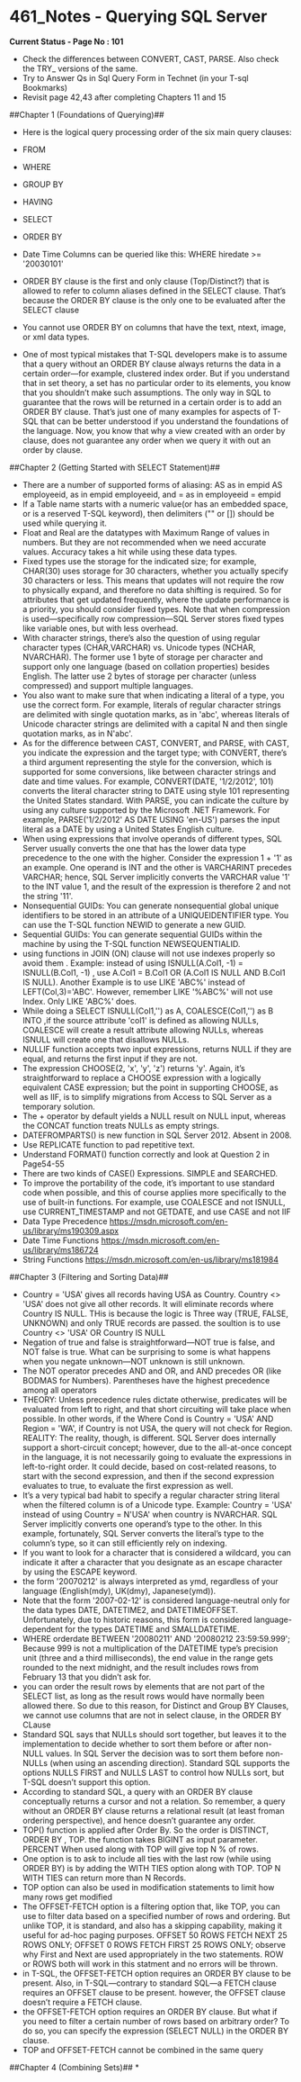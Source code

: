 # 461_Notes - Querying SQL Server #
**Current Status - Page No : 101**
* Check the differences between CONVERT, CAST, PARSE. Also check the TRY_ versions of the same.
* Try to Answer Qs in Sql Query Form in Technet (in your T-sql Bookmarks)
* Revisit page 42,43 after completing Chapters 11 and 15
 
##Chapter 1 (Foundations of Querying)##
* Here is the logical query processing order of the six main query clauses:
 * FROM
 * WHERE
 * GROUP BY
 * HAVING
 * SELECT
 * ORDER BY

* Date Time Columns can be queried like this:
WHERE hiredate >= '20030101'
* ORDER BY clause is the first and only clause (Top/Distinct?) that is allowed to refer to column
aliases defined in the SELECT clause. That’s because the ORDER BY clause is the only one
to be evaluated after the SELECT clause
* You cannot use ORDER BY on columns that have the text, ntext, image, or xml data types.
* One of most typical mistakes that T-SQL developers make is to assume that a query without an ORDER BY clause always returns the data in a certain order—for example, clustered index order. But if you understand that in set theory, a set has no particular order to its elements, you know that you shouldn’t make such assumptions. The only way in SQL to guarantee that the rows will be returned in a certain order is to add an ORDER BY clause. That’s just one of many examples for aspects of T-SQL that can be better understood if you understand the foundations of the language. Now, you know that why a view created with an order by clause, does not guarantee any order when we query it with out an order by clause.

##Chapter 2 (Getting Started with SELECT Statement)##
* There are a number of supported forms of aliasing: <expression> AS <alias>
as in empid AS employeeid, <expression> <alias> as in empid employeeid, and <alias> =
<expression> as in employeeid = empid
* If a Table name starts with a numeric value(or has an embedded space, or is a reserved T-SQL
keyword), then delimiters ("" or []) should be used while querying it.
* Float and Real are the datatypes with Maximum Range of values in numbers. But they are not recommended when we need accurate values. Accuracy takes a hit while using these data types.
* Fixed types use the storage for the indicated size; for example, CHAR(30) uses storage for 30 characters, whether
you actually specify 30 characters or less. This means that updates will not require the row to physically expand, and therefore no data shifting is required. So for attributes that get updated frequently, where the update performance is a priority, you should consider fixed types. Note that when compression is used—specifically row compression—SQL Server stores fixed types like variable ones, but with less overhead.
* With character strings, there’s also the question of using regular character types (CHAR,VARCHAR) vs. Unicode types (NCHAR, NVARCHAR). The former use 1 byte of storage per character and support only one language (based on collation properties) besides English. The latter use 2 bytes of storage per character (unless compressed) and support multiple languages.
* You also want to make sure that when indicating a literal of a type, you use the correct form. For example, literals of regular character strings are delimited with single quotation marks, as in 'abc', whereas literals of Unicode character strings are delimited with a capital N and then single quotation marks, as in N'abc'.
* As for the difference between CAST, CONVERT, and PARSE, with CAST, you indicate the expression and the target type; with CONVERT, there’s a third argument representing the style for the conversion, which is supported for some conversions, like between character strings and date and time values. For example, CONVERT(DATE, '1/2/2012', 101) converts the literal character string to DATE using style 101 representing the United States standard. With PARSE, you can indicate the culture by using any culture supported by the Microsoft .NET Framework. For example, PARSE('1/2/2012' AS DATE USING 'en-US') parses the input literal as a DATE by using a United States English culture.
* When using expressions that involve operands of different types, SQL Server usually converts the one that has the lower data type precedence to the one with the higher. Consider the expression 1 + '1' as an example. One operand is INT and the other is VARCHARINT precedes VARCHAR; hence, SQL Server implicitly converts the VARCHAR value '1' to the INT value 1, and the
result of the expression is therefore 2 and not the string '11'.
* Nonsequential GUIDs: You can generate nonsequential global unique identifiers to be stored in an attribute of a UNIQUEIDENTIFIER type. You can use the T-SQL function NEWID to generate a new GUID.
* Sequential GUIDs: You can generate sequential GUIDs within the machine by using the T-SQL function NEWSEQUENTIALID.
* using functions in JOIN (ON) clause will not use indexes properly so avoid them . Example: instead of using ISNULL(A.Col1, -1) = ISNULL(B.Col1, -1) , use A.Col1 = B.Col1 OR (A.Col1 IS NULL AND B.Col1 IS NULL). Another Example is to use LIKE 'ABC%' instead of LEFT(Col,3)='ABC'. However, remember LIKE '%ABC%' will not use Index. Only LIKE 'ABC%' does.
* While doing a SELECT ISNULL(Col1,'') as A, COALESCE(Col1,'') as B INTO ,if the source attribute 'col1' is defined as allowing NULLs, COALESCE will create a result attribute allowing NULLs, whereas ISNULL will create one that disallows NULLs.
* NULLIF function accepts two input expressions, returns NULL if they are equal, and returns the first input if they are not.
* The expression CHOOSE(2, 'x', 'y', 'z') returns 'y'. Again, it’s straightforward to replace a CHOOSE expression with a logically equivalent CASE expression; but the point in supporting CHOOSE, as well as IIF, is to simplify migrations from Access to SQL Server as a temporary solution.
* The + operator by default yields a NULL result on NULL input, whereas the CONCAT function treats NULLs as empty strings.
* DATEFROMPARTS() is new function in SQL Server 2012. Absent in 2008.
* Use REPLICATE function to pad repetitive text.
* Understand FORMAT() function correctly and look at Question 2 in Page54-55
* There are two kinds of CASE() Expressions. SIMPLE and SEARCHED. 
* To improve the portability of the code, it’s important to use standard code when possible, and this of course applies more specifically to the use of built-in functions. For example, use COALESCE and not ISNULL, use CURRENT_TIMESTAMP and not GETDATE, and use CASE and not IIF
* Data Type Precedence https://msdn.microsoft.com/en-us/library/ms190309.aspx
* Date Time Functions https://msdn.microsoft.com/en-us/library/ms186724
* String Functions https://msdn.microsoft.com/en-us/library/ms181984

##Chapter 3 (Filtering and Sorting Data)##
* Country = 'USA' gives all records having USA as Country. Country <> 'USA' does not give all other records. It will eliminate records where Country IS NULL. THis is because the logic is Three way (TRUE, FALSE, UNKNOWN) and only TRUE records are passed. the soultion is to use Country <> 'USA' OR Country IS NULL 
* Negation of true and false is straightforward—NOT true is false, and NOT false is true. What can be surprising to some is what happens when you negate unknown—NOT unknown is still unknown.
*  The NOT operator precedes AND and OR, and AND precedes OR (like BODMAS for Numbers). Parentheses have the highest precedence among all operators
*  THEORY: Unless precedence rules dictate otherwise, predicates will be evaluated from left to right, and that short circuiting will take place when possible. In other words, if the Where Cond is Country = 'USA' AND Region = 'WA', if Country is not USA, the query will not check for Region. REALITY: The reality, though, is different. SQL Server does internally support a short-circuit concept; however, due to the all-at-once concept in the language, it is not necessarily going to
evaluate the expressions in left-to-right order. It could decide, based on cost-related reasons, to start with the second expression, and then if the second expression evaluates to true, to evaluate the first expression as well.
*  It’s a very typical bad habit to specify a regular character string literal when the filtered column is of a Unicode type. Example: Country = 'USA' instead of using Country = N'USA' when country is NVARCHAR. SQL Server implicitly converts one
operand’s type to the other. In this example, fortunately, SQL Server converts the literal’s type to the column’s type, so it can still efficiently rely on indexing.
*  If you want to look for a character that is considered a wildcard, you can indicate it after a character that you designate as an escape character by using the ESCAPE keyword.
*  the form '20070212' is always interpreted as ymd, regardless of your language (English(mdy), UK(dmy), Japanese(ymd)).
*  Note that the form '2007-02-12' is considered language-neutral only for the data types DATE, DATETIME2, and DATETIMEOFFSET. Unfortunately, due to historic reasons, this form is considered language-dependent for the types DATETIME and SMALLDATETIME.
* WHERE orderdate BETWEEN '20080211' AND '20080212 23:59:59.999'; Because 999 is not a multiplication of the DATETIME type’s precision unit (three and a third milliseconds), the end value in the range gets rounded to the next midnight, and the result includes rows from February 13 that you didn’t ask for.
* you can order the result rows by elements that are not part of the SELECT list, as long as the result rows would have normally been allowed there. So due to this reason, for Distinct and Group BY Clauses, we cannot use columns that are not in select clause, in the ORDER BY CLause
* Standard SQL says that NULLs should sort together, but leaves it to the implementation to decide whether to sort them before or after non-NULL values. In SQL Server the decision was to sort them before non-NULLs (when using an ascending direction). Standard SQL supports the options NULLS FIRST and NULLS LAST to control how NULLs sort, but T-SQL doesn’t support this option.
* According to standard SQL, a query with an ORDER BY clause conceptually returns a cursor and not a relation. So remember, a query without an ORDER BY clause returns a relational result (at least froman ordering perspective), and hence doesn’t guarantee any order.
* TOP() function is applied after Order By. So the order is DISTINCT, ORDER BY , TOP. the function takes BIGINT as input parameter. PERCENT When used along with TOP will give top N % of rows. 
* One option is to ask to include all ties with the last row (while using ORDER BY) is by adding the WITH TIES option along with TOP. TOP N WITH TIES can return more than N Records.  
* TOP option can also be used in modification statements to limit how many rows get modified
* The OFFSET-FETCH option is a filtering option that, like TOP, you can use to filter data based on a specified number of rows and ordering. But unlike TOP, it is standard, and also has a skipping capability, making it useful for ad-hoc paging purposes. OFFSET 50 ROWS FETCH NEXT 25 ROWS ONLY; OFFSET 0 ROWS FETCH FIRST 25 ROWS ONLY; observe why First and Next are used appropriately in the two statements. ROW or ROWS both will work in this statment and no errors will be thrown.
* in T-SQL, the OFFSET-FETCH option requires an ORDER BY clause to be present. Also, in T-SQL—contrary to standard SQL—a FETCH clause requires an OFFSET clause to be present. however, the OFFSET clause doesn’t require a FETCH clause.
*  the OFFSET-FETCH option requires an ORDER BY clause. But what if you need to filter a certain number of rows based on arbitrary order? To do so, you can specify the expression (SELECT NULL) in the ORDER BY clause.
*  TOP and OFFSET-FETCH cannot be combined in the same query

##Chapter 4 (Combining Sets)##
*






